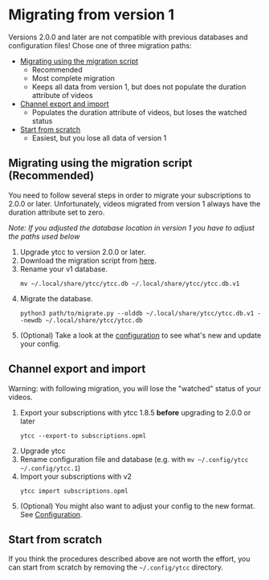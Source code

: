 # Migrating from version 1
Versions 2.0.0 and later are not compatible with previous databases and configuration files!
Chose one of three migration paths:
- [Migrating using the migration script](#migrating-using-the-migration-script-recommended)
    - Recommended
    - Most complete migration
    - Keeps all data from version 1, but does not populate the duration attribute of videos
- [Channel export and import](#channel-export-and-import)
    - Populates the duration attribute of videos, but loses the watched status
- [Start from scratch](#start-from-scratch)
    - Easiest, but you lose all data of version 1

## Migrating using the migration script (Recommended)
You need to follow several steps in order to migrate your subscriptions to 2.0.0 or later.
Unfortunately, videos migrated from version 1 always have the duration attribute set to zero.

*Note: If you adjusted the database location in version 1 you have to adjust the paths used below*

1. Upgrade ytcc to version 2.0.0 or later.
2. Download the migration script from [here](https://github.com/woefe/ytcc/tree/master/scripts/migrate.py).
3. Rename your v1 database.
    ```shell script
    mv ~/.local/share/ytcc/ytcc.db ~/.local/share/ytcc/ytcc.db.v1
    ```
4. Migrate the database.
    ```shell script
    python3 path/to/migrate.py --olddb ~/.local/share/ytcc/ytcc.db.v1 --newdb ~/.local/share/ytcc/ytcc.db
    ```
5. (Optional) Take a look at the [configuration](#configuration) to see what's new and update your config.


## Channel export and import
Warning: with following migration, you will lose the "watched" status of your videos.

1. Export your subscriptions with ytcc 1.8.5 **before** upgrading to 2.0.0 or later
    ```shell script
    ytcc --export-to subscriptions.opml
    ```
2. Upgrade ytcc
3. Rename configuration file and database (e.g. with `mv ~/.config/ytcc ~/.config/ytcc.1`)
4. Import your subscriptions with v2
    ```shell script
    ytcc import subscriptions.opml
    ```
5. (Optional) You might also want to adjust your config to the new format. See [Configuration](#configuration).

## Start from scratch
If you think the procedures described above are not worth the effort, you can start from scratch by removing the `~/.config/ytcc` directory.
